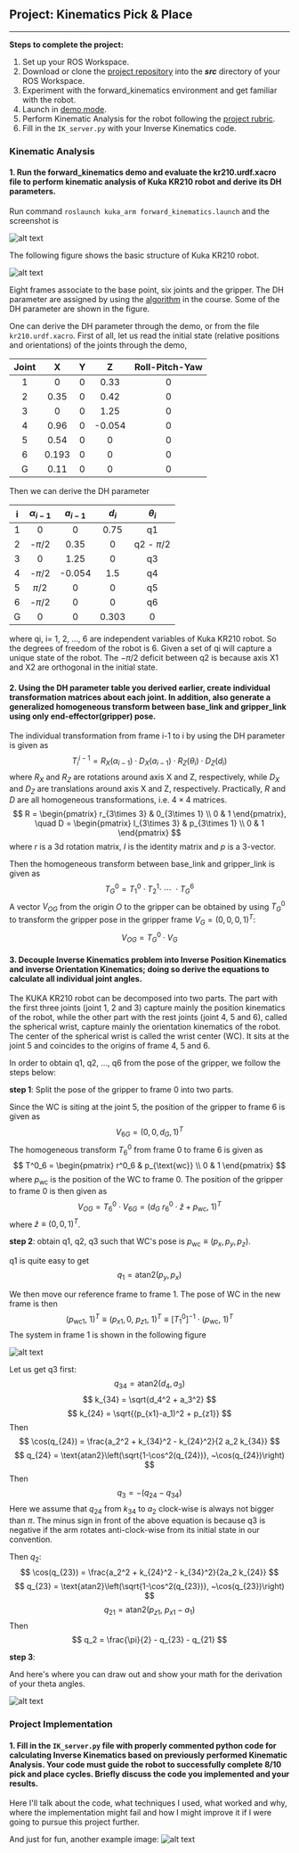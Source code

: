 ## Project: Kinematics Pick & Place
---


**Steps to complete the project:**  


1. Set up your ROS Workspace.
2. Download or clone the [project repository](https://github.com/udacity/RoboND-Kinematics-Project) into the ***src*** directory of your ROS Workspace.  
3. Experiment with the forward_kinematics environment and get familiar with the robot.
4. Launch in [demo mode](https://classroom.udacity.com/nanodegrees/nd209/parts/7b2fd2d7-e181-401e-977a-6158c77bf816/modules/8855de3f-2897-46c3-a805-628b5ecf045b/lessons/91d017b1-4493-4522-ad52-04a74a01094c/concepts/ae64bb91-e8c4-44c9-adbe-798e8f688193).
5. Perform Kinematic Analysis for the robot following the [project rubric](https://review.udacity.com/#!/rubrics/972/view).
6. Fill in the `IK_server.py` with your Inverse Kinematics code.


[//]: # (Image References)

[image1]: ./misc_images/misc1.png
[image2]: ./misc_images/misc3.png
[image3]: ./misc_images/misc2.png
[img_kin]: ./misc_images/kinematics_demo.png
[img_DH]: ./misc_images/joint_frame.png
[img_ik]: ./misc_images/ik.png



### Kinematic Analysis
#### 1. Run the forward_kinematics demo and evaluate the kr210.urdf.xacro file to perform kinematic analysis of Kuka KR210 robot and derive its DH parameters.

Run command `roslaunch kuka_arm forward_kinematics.launch` and the screenshot is

![alt text][img_kin]

The following figure shows the basic structure of Kuka KR210 robot.

![alt text][img_DH]

Eight frames associate to the base point, six joints and the gripper. The DH parameter are assigned by using the [algorithm](https://classroom.udacity.com/nanodegrees/nd209/parts/7b2fd2d7-e181-401e-977a-6158c77bf816/modules/8855de3f-2897-46c3-a805-628b5ecf045b/lessons/87c52cd9-09ba-4414-bc30-24ae18277d24/concepts/2f59c902-9c32-4b26-9e52-5e495ec14dba) in the course. Some of the DH parameter are shown in the figure.

One can derive the DH parameter through the demo, or from the file `kr210.urdf.xacro`. First of all, let us read the initial state (relative positions and orientations) of the joints through the demo,

| Joint |   X   | Y |    Z   | Roll-Pitch-Yaw |
|:-----:|:-----:|:-:|:------:|:--------------:|
|   1   |   0   | 0 |  0.33  |        0       |
|   2   |  0.35 | 0 |  0.42  |        0       |
|   3   |   0   | 0 |  1.25  |        0       |
|   4   |  0.96 | 0 | -0.054 |        0       |
|   5   |  0.54 | 0 |    0   |        0       |
|   6   | 0.193 | 0 |    0   |        0       |
|   G   |  0.11 | 0 |    0   |        0       |

Then we can derive the DH parameter

| i | $\alpha_{i-1}$ | $a_{i-1}$ | $d_i$ | $\theta_i$ |
|:-:|:-------------:|:---------:|:-----:|:---------:|
| 1 |       0       |     0     |  0.75 |     q1    |
| 2 |     -$\pi$/2     |    0.35   |   0   | q2 - $\pi$/2 |
| 3 |       0       |    1.25   |   0   |     q3    |
| 4 |     -$\pi$/2     |   -0.054   |  1.5  |     q4    |
| 5 |      $\pi$/2     |     0     |   0   |     q5    |
| 6 |     -$\pi$/2     |     0     |   0   |     q6    |
| G |       0       |     0     | 0.303 |     0     |

where qi, i= 1, 2, ..., 6 are independent variables of Kuka KR210 robot. So the degrees of freedom of the robot is 6. Given a set of qi will capture a unique state of the robot. The $-\pi/2$ deficit between q2 is because axis X1 and X2 are orthogonal in the initial state.

#### 2. Using the DH parameter table you derived earlier, create individual transformation matrices about each joint. In addition, also generate a generalized homogeneous transform between base_link and gripper_link using only end-effector(gripper) pose.

The individual transformation from frame i-1 to i by using the DH parameter is given as
$$T^{i-1}_i = R_X(\alpha_{i-1})\cdot D_X(a_{i-1})\cdot R_Z(\theta_i)\cdot D_Z(d_i)$$
where $R_X$ and $R_Z$ are rotations around axis X and Z, respectively, while $D_X$ and $D_Z$ are translations around axis X and Z, respectively. Practically, $R$ and $D$ are all homogeneous transformations, i.e. $4\times 4$ matrices.
$$
R = \begin{pmatrix}
r_{3\times 3} & 0_{3\times 1} \\
0 & 1
\end{pmatrix}, \quad
D = \begin{pmatrix}
I_{3\times 3} & p_{3\times 1} \\
0 & 1
\end{pmatrix}
$$
where $r$ is a 3d rotation matrix, $I$ is the identity matrix and $p$ is a 3-vector.

Then the homogeneous transform between base_link and gripper_link is given as
$$T^{0}_G = T^0_1\cdot T^1_2 \cdot~\cdots~\cdot T^6_G$$
A vector $V_{OG}$ from the origin $O$ to the gripper can be obtained by using $T^0_G$ to transform the gripper pose in the gripper frame $V_G = (0,0,0,1)^T$:
$$V_{OG} = T^0_G\cdot V_G$$



#### 3. Decouple Inverse Kinematics problem into Inverse Position Kinematics and inverse Orientation Kinematics; doing so derive the equations to calculate all individual joint angles.

The KUKA KR210 robot can be decomposed into two parts. The part with the first three joints (joint 1, 2 and 3) capture mainly the position kinematics of the robot, while the other part with the rest joints (joint 4, 5 and 6), called the spherical wrist, capture mainly the orientation kinematics of the robot. The center of the spherical wrist is called the wrist center (WC). It sits at the joint 5 and coincides to the origins of frame 4, 5 and 6.

In order to obtain q1, q2, ..., q6 from the pose of the gripper, we follow the steps below:

__step 1__: Split the pose of the gripper to frame 0 into two parts.

Since the WC is siting at the joint 5, the position of the gripper to frame 6 is given as
$$
V_{6G} = (0,0,d_G,1)^T
$$
The homogeneous transform $T^0_6$ from frame 0 to frame 6 is given as
$$
T^0_6 =
\begin{pmatrix}
r^0_6 & p_{\text{wc}} \\
0 & 1
\end{pmatrix}
$$
where $p_{\text{wc}}$ is the position of the WC to frame 0.
The position of the gripper to frame 0 is then given as
$$
V_{OG} = T^0_6\cdot V_{6G} = \left(d_G ~r_6^0\cdot \hat{z} + p_{\text{wc}}, ~1\right)^T
$$
where $\hat{z}\equiv (0,0,1)^T$.

__step 2__: obtain q1, q2, q3 such that WC's pose is $p_{\text{wc}}\equiv (p_x, p_y, p_z)$.

q1 is quite easy to get
$$
q_1 = \text{atan2}(p_y, p_x)
$$

We then move our reference frame to frame 1. The pose of WC in the new frame is then
$$
(p_{\text{wc}1}, ~1)^T \equiv (p_{x1}, 0,~ p_{z1},~ 1)^T  \equiv [T_1^0]^{-1}\cdot (p_{\text{wc}}, ~1)^T
$$
The system in frame 1 is shown in the following figure

![alt text][img_ik]

Let us get q3 first:
$$
q_{34} = \text{atan2}(d_4, a_3)
$$
$$
k_{34} = \sqrt{d_4^2 + a_3^2}
$$
$$
k_{24} = \sqrt{(p_{x1}-a_1)^2 + p_{z1}}
$$
Then
$$
\cos(q_{24}) = \frac{a_2^2 + k_{34}^2 - k_{24}^2}{2 a_2 k_{34}}
$$
$$
q_{24} = \text{atan2}\left(\sqrt{1-\cos^2(q_{24})}, ~\cos(q_{24})\right)
$$
Then
$$
q_3 = - (q_{24} - q_{34})
$$
Here we assume that $q_{24}$ from $k_{34}$ to $a_2$ clock-wise is always not bigger than $\pi$. The minus sign in front of the above equation is because q3 is negative if the arm rotates anti-clock-wise from its initial state in our convention.

Then $q_2$:
$$
\cos(q_{23}) = \frac{a_2^2 + k_{24}^2 - k_{34}^2}{2a_2 k_{24}}
$$
$$
q_{23} = \text{atan2}\left(\sqrt{1-\cos^2(q_{23})}, ~\cos(q_{23})\right)
$$
$$
q_{21} = \text{atan2}(p_{z1},~ p_{x1}-a_1)
$$
Then
$$
q_2 = \frac{\pi}{2} - q_{23} - q_{21}
$$

__step 3__: 









And here's where you can draw out and show your math for the derivation of your theta angles.

![alt text][image2]

### Project Implementation

#### 1. Fill in the `IK_server.py` file with properly commented python code for calculating Inverse Kinematics based on previously performed Kinematic Analysis. Your code must guide the robot to successfully complete 8/10 pick and place cycles. Briefly discuss the code you implemented and your results.


Here I'll talk about the code, what techniques I used, what worked and why, where the implementation might fail and how I might improve it if I were going to pursue this project further.  


And just for fun, another example image:
![alt text][image3]
